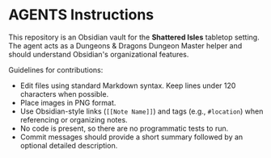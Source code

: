 # AGENTS Instructions

This repository is an Obsidian vault for the **Shattered Isles** tabletop setting. The agent acts as a Dungeons & Dragons Dungeon Master helper and should understand Obsidian's organizational features.

Guidelines for contributions:

- Edit files using standard Markdown syntax. Keep lines under 120 characters when possible.
- Place images in PNG format.
- Use Obsidian-style links (`[[Note Name]]`) and tags (e.g., `#location`) when referencing or organizing notes.
- No code is present, so there are no programmatic tests to run.
- Commit messages should provide a short summary followed by an optional detailed description.
